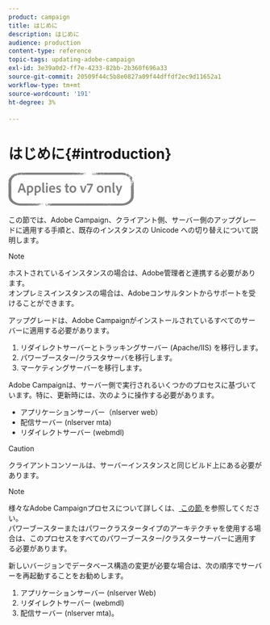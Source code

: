 ```yaml
---
product: campaign
title: はじめに
description: はじめに
audience: production
content-type: reference
topic-tags: updating-adobe-campaign
exl-id: 3e39a0d2-ff7e-4233-82bb-2b360f696a33
source-git-commit: 20509f44c5b8e0827a09f44dffdf2ec9d11652a1
workflow-type: tm+mt
source-wordcount: '191'
ht-degree: 3%

---
```


# はじめに{#introduction}

![](../../assets/v7-only.svg)

この節では、Adobe Campaign、クライアント側、サーバー側のアップグレードに適用する手順と、既存のインスタンスの Unicode への切り替えについて説明します。

>[!NOTE]
>
>ホストされているインスタンスの場合は、Adobe管理者と連携する必要があります。\
>オンプレミスインスタンスの場合は、Adobeコンサルタントからサポートを受けることができます。

アップグレードは、Adobe Campaignがインストールされているすべてのサーバーに適用する必要があります。

1. リダイレクトサーバーとトラッキングサーバー (Apache/IIS) を移行します。
1. パワーブースター/クラスタサーバを移行します。
1. マーケティングサーバーを移行します。

Adobe Campaignは、サーバー側で実行されるいくつかのプロセスに基づいています。特に、更新時には、次のように操作する必要があります。

* アプリケーションサーバー（nlserver web）
* 配信サーバー (nlserver mta)
* リダイレクトサーバー (webmdl)

>[!CAUTION]
>
>クライアントコンソールは、サーバーインスタンスと同じビルド上にある必要があります。

>[!NOTE]
>
>様々なAdobe Campaignプロセスについて詳しくは、[ この節 ](../../installation/using/general-architecture.md#logical-application-layer) を参照してください。\
>パワーブースターまたはパワークラスタータイプのアーキテクチャを使用する場合は、このプロセスをすべてのパワーブースター/クラスターサーバーに適用する必要があります。

新しいバージョンでデータベース構造の変更が必要な場合は、次の順序でサーバーを再起動することをお勧めします。

1. アプリケーションサーバー (nlserver Web)
1. リダイレクトサーバー (webmdl)
1. 配信サーバー (nlserver mta)。
